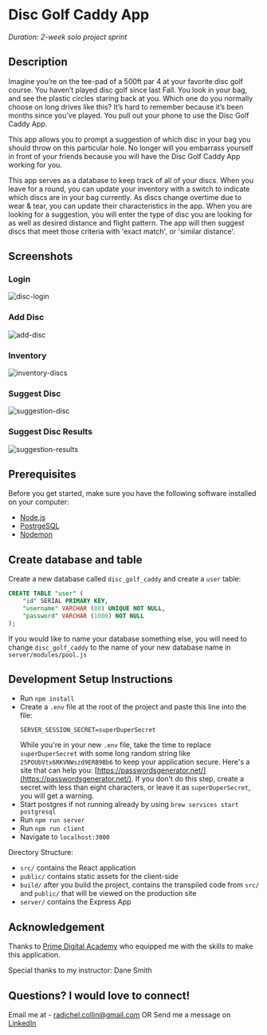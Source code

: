 
# Disc Golf Caddy App

_Duration: 2-week solo project sprint_

## Description

Imagine you’re on the tee-pad of a 500ft par 4 at your favorite disc golf course.  You haven’t played disc golf since last Fall.  You look in your bag, and see the plastic circles staring back at you.  Which one do you normally choose on long drives like this?  It’s hard to remember because it’s been months since you’ve played.  You pull out your phone to use the Disc Golf Caddy App.

This app allows you to prompt a suggestion of which disc in your bag you should throw on this particular hole.  No longer will you embarrass yourself in front of your friends because you will have the Disc Golf Caddy App working for you.

This app serves as a database to keep track of all of your discs.  When you leave for a round, you can update your inventory with a switch to indicate which discs are in your bag currently.  As discs change overtime due to wear & tear, you can update their characteristics in the app.  When you are looking for a suggestion, you will enter the type of disc you are looking for as well as desired distance and flight pattern.  The app will then suggest discs that meet those criteria with 'exact match', or 'similar distance'.

## Screenshots

### Login
![disc-login](https://user-images.githubusercontent.com/73554031/112509581-9d463b80-8d5e-11eb-9512-0e728b6deb97.png)
### Add Disc
![add-disc](https://user-images.githubusercontent.com/73554031/112509596-9fa89580-8d5e-11eb-86d6-76a9355ad77e.png)
### Inventory
![inventory-discs](https://user-images.githubusercontent.com/73554031/112509608-a20aef80-8d5e-11eb-9143-560631270013.png)
### Suggest Disc
![suggestion-disc](https://user-images.githubusercontent.com/73554031/112509627-a46d4980-8d5e-11eb-8d78-d491ed756953.png)
### Suggest Disc Results
![suggestion-results](https://user-images.githubusercontent.com/73554031/112509635-a6370d00-8d5e-11eb-8919-96e7a11882a1.png)

## Prerequisites

Before you get started, make sure you have the following software installed on your computer:

- [Node.js](https://nodejs.org/en/)
- [PostrgeSQL](https://www.postgresql.org/)
- [Nodemon](https://nodemon.io/)

## Create database and table

Create a new database called `disc_golf_caddy` and create a `user` table:

```SQL
CREATE TABLE "user" (
    "id" SERIAL PRIMARY KEY,
    "username" VARCHAR (80) UNIQUE NOT NULL,
    "password" VARCHAR (1000) NOT NULL
);
```

If you would like to name your database something else, you will need to change `disc_golf_caddy` to the name of your new database name in `server/modules/pool.js`

## Development Setup Instructions

- Run `npm install`
- Create a `.env` file at the root of the project and paste this line into the file:
  ```
  SERVER_SESSION_SECRET=superDuperSecret
  ```
  While you're in your new `.env` file, take the time to replace `superDuperSecret` with some long random string like `25POUbVtx6RKVNWszd9ERB9Bb6` to keep your application secure. Here's a site that can help you: [https://passwordsgenerator.net/](https://passwordsgenerator.net/). If you don't do this step, create a secret with less than eight characters, or leave it as `superDuperSecret`, you will get a warning.
- Start postgres if not running already by using `brew services start postgresql`
- Run `npm run server`
- Run `npm run client`
- Navigate to `localhost:3000`

Directory Structure:

- `src/` contains the React application
- `public/` contains static assets for the client-side
- `build/` after you build the project, contains the transpiled code from `src/` and `public/` that will be viewed on the production site
- `server/` contains the Express App

## Acknowledgement
Thanks to [Prime Digital Academy](www.primeacademy.io) who equipped me with the skills to make this application.

Special thanks to my instructor: Dane Smith

## Questions? I would love to connect!
Email me at - [radichel.collin@gmail.com](mailto:radichel.collin@gmail.com)
OR
Send me a message on [LinkedIn](https://www.linkedin.com/in/collin-radichel/)

